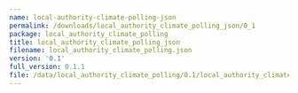 ```yaml
---
name: local-authority-climate-polling-json
permalink: /downloads/local_authority_climate_polling_json/0_1
package: local_authority_climate_polling
title: local_authority_climate_polling_json
filename: local_authority_climate_polling.json
version: '0.1'
full_version: 0.1.1
file: /data/local_authority_climate_polling/0.1/local_authority_climate_polling.json
---
```


